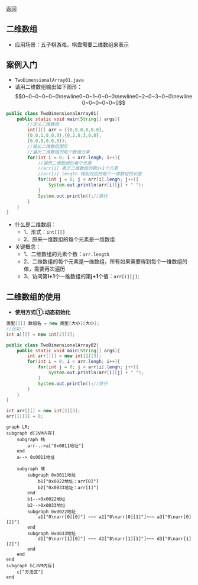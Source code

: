 [返回](数组、排序和查找.md)

## 二维数组

- 应用场景：五子棋游戏，棋盘需要二维数组来表示

## 案例入门

- `TwoDimensionalArray01.java`  
- 请用二维数组输出如下图形：
$$0~0~0~0~0~0\newline0~0~1~0~0~0\newline0~2~0~3~0~0\newline0~0~0~0~0~0$$
```java
public class TwoDimensionalArray01{
    public static void main(String[] args){
        //定义二维数组
        int[][] arr = {{0,0,0,0,0,0},
        {0,0,1,0,0,0},{0,2,0,3,0,0},
        {0,0,0,0,0,0}};
        //输出二维数组图形
        //遍历二维数组的每个数组元素
        for(int i = 0; i < arr.lengh; i++){
            //遍历二维数组的每个元素
            //arr[i] 表示二维数组的第i+1个元素
            //arr[i].length 得到对应的每个一维数组的长度
            for(int j = 0; j < arr[i].lengh; j++){
                System.out.println(arr[i][j] + " ");
            }
            System.out.println();//换行
        }
    }
}
```
- 什么是二维数组：
  - 1、形式：`int[][]`
  - 2、原来一维数组的每个元素是一维数组
- 关键概念：
  - 1、二维数组的元素个数：`arr.length`
  - 2、二维数组的每个元素是一维数组，所有如果需要得到每个一维数组的值，需要再次遍历
  - 3、访问第**i+1**个一维数组的第**j+1**个值：`arr[i][j]`;

## 二维数组的使用
- **使用方式①:动态初始化**
```java
类型[][] 数组名 = new 类型[大小][大小];
//比如：
int a[][] = new int[2][3];
```

```java
public class TwoDimensionalArray02{
    public static void main(String[] args){
        int arr[][] = new int[2][3];
        for(int i = 0; i < arr.lengh; i++){
            for(int j = 0; j < arr[i].lengh; j++){
                System.out.println(arr[i][j] + " ");
            }
            System.out.println();//换行
        }
    }
}
```
```java
int arr[][] = new int[2][3];
arr[1][1] = 8;
```
```mermaid
graph LR;
subgraph d[JVM内存]
    subgraph 栈
        arr-.->a["0x0011地址"]
    end
    a--> 0x0011地址

    subgraph 堆
        subgraph 0x0011地址
            b1["0x0022地址：arr[0]"]
            b2["0x0033地址：arr[1]"]
        end
        b1-->0x0022地址
        b2-->0x0033地址
        subgraph 0x0022地址
            a1["0\narr[0][0]"] ~~~ a2["0\narr[0][1]"]~~~ a3["0\narr[0][2]"]
        end
        subgraph 0x0033地址
            d1["0\narr[1][0]"] ~~~ d2["8\narr[1][1]"]~~~ d3["0\narr[1][2]"]
        end
    end
end
subgraph b[JVM内存]
    c["方法区"]
end

```


